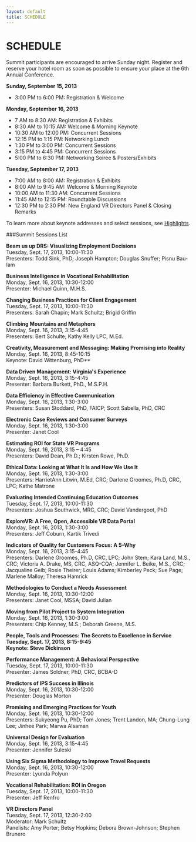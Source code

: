 ```yaml
---
layout: default
title: SCHEDULE
---
```



# SCHEDULE

Summit participants are encouraged to arrive Sunday night.  Register and reserve your hotel room as soon as possible to ensure your place at the 6th Annual Conference. 

**Sunday, September 15, 2013**  
* 3:00 PM to 6:00 PM: Registration & Welcome  

**Monday, September 16, 2013**  
* 7 AM to 8:30 AM: Registration & Exhibits  
* 8:30 AM to 10:15 AM: Welcome & Morning Keynote  
* 10:30 AM to 12:00 PM: Concurrent Sessions   
* 12:15 PM to 1:15 PM: Networking Lunch   
* 1:30 PM to 3:00 PM: Concurrent Sessions   
* 3:15 PM to 4:45 PM: Concurrent Sessions   
* 5:00 PM to 6:30 PM: Networking Soiree & Posters/Exhibits   

**Tuesday, September 17, 2013**  
* 7:00 AM to 8:00 AM: Registration & Exhibits  
* 8:00 AM to 9:45 AM: Welcome & Morning Keynote  
* 10:00 AM to 11:30 AM: Concurrent Sessions   
* 11:45 AM to 12:15 PM: Roundtable Discussions  
* 12:30 PM to 2:30 PM: New England VR Directors Panel & Closing Remarks  

To learn more about keynote addresses and select sessions, see [Highlights](http://vrsummit.org/pages/40_highlights.html). 

###Summit Sessions List

**Beam us up DRS: Visualizing Employment Decisions**  
Tuesday, Sept. 17, 2013, 10:00-11:30  
Presenters: Todd Sink, PhD; Joseph Hampton; Douglas Snuffer; Pisnu Bau-Iam
<!--Resource Links  
PowerPoint Slides  
Accessible Slide Content  
Session Recording-->

**Business Intelligence in Vocational Rehabilitation**  
Monday, Sept. 16, 2013, 10:30-12:00  
Presenter: Michael Quinn, M.H.S.
<!--Resource Links  
PowerPoint Slides  
Accessible Slide Content  
Session Recording-->  

**Changing Business Practices for Client Engagement**  
Tuesday, Sept. 17, 2013, 10:00-11:30  
Presenters: Sarah Chapin; Mark Schultz; Brigid Griffin  
<!--Resource Links  
PowerPoint Slides  
Accessible Slide Content  
Session Recording-->

**Climbing Mountains and Metaphors**  
Monday, Sept. 16, 2013, 3:15-4:45  
Presenters: Bert Schulte; Kathy Kelly LPC, M.Ed.  
<!--Resource Links  
PowerPoint Slides  
Accessible Slide Content  
Session Recording--> 

**Creativity, Measurement and Messaging: Making Promising into Reality**  
Monday, Sept. 16, 2013, 8:45-10:15  
Keynote: David Wittenburg, PhD**  
<!--Resource Links  
PowerPoint Slides  
Accessible Slide Content  
Session Recording--> 

**Data Driven Management: Virginia's Experience**  
Monday, Sept. 16, 2013, 3:15-4:45  
Presenter: Barbara Burkett, PhD., M.S.P.H.  
<!--Resource Links  
PowerPoint Slides  
Accessible Slide Content  
Session Recording-->  

**Data Efficiency in Effective Communication**  
Monday, Sept. 16, 2013, 1:30-3:00  
Presenters: Susan Stoddard, PhD, FAICP; Scott Sabella, PhD, CRC  
<!--Resource Links  
PowerPoint Slides  
Accessible Slide Content  
Session Recording-->  



**Electronic Case Reviews and Consumer Surveys**  
Monday, Sept. 16, 2013, 1:30-3:00  
Presenter: Janet Cool  
<!--Resource Links  
PowerPoint Slides  
Accessible Slide Content  
Session Recording-->  

**Estimating ROI for State VR Programs**  
Monday, Sept. 16, 2013, 3:15 – 4:45  
Presenters:  David Dean, Ph.D.; Kirsten Rowe, Ph.D.

**Ethical Data: Looking at What It Is and How We Use It**  
Monday, Sept. 16, 2013, 1:30-3:00  
Presenters: HarrietAnn Litwin, M.Ed, CRC; Darlene Groomes, Ph.D, CRC, LPC; Kathe Matrone  
<!--Resource Links  
PowerPoint Slides  
Accessible Slide Content  
Session Recording-->  

**Evaluating Intended Continuing Education Outcomes**  
Tuesday, Sept. 17, 2013, 10:00-11:30  
Presenters: Joshua Southwick, MRC, CRC; David Vandergoot, PhD  
<!--Resource Links  
PowerPoint Slides  
Accessible Slide Content  
Session Recording-->  

**ExploreVR: A Free, Open, Accessible VR Data Portal**  
Monday, Sept. 16, 2013, 1:30-3:00  
Presenters: Jeff Coburn, Kartik Trivedi  
<!--Resource Links  
PowerPoint Slides  
Accessible Slide Content  
Session Recording-->  

**Indicators of Quality for Customers Focus: A 5-Why**  
Monday, Sept. 16, 2013, 3:15-4:45  
Presenters: Darlene Groomes, Ph.D, CRC, LPC; John Stem; Kara Land, M.S., CRC; Victoria A. Drake, MS, CRC, ASQ-CQA; Jennifer L. Beike, M.S., CRC; Jacqualine Geib; Rosie Theirer; Louis Adams; Kimberley Peck; Sue Page; Marlene Malloy; Theresa Hamrick  
<!--Resource Links  
PowerPoint Slides  
Accessible Slide Content  
Session Recording-->  

**Methodologies to Conduct a Needs Assessment**  
Monday, Sept. 16, 2013, 10:30-12:00  
Presenters: Janet Cool, MSSA; David Julian  
<!--Resource Links  
PowerPoint Slides  
Accessible Slide Content  
Session Recording-->  

**Moving from Pilot Project to System Integration**  
Monday, Sept. 16, 2013, 1:30-3:00  
Presenters: Chip Kenney, M.S.; Deborah Greene, M.S.  
<!--Resource Links  
PowerPoint Slides  
Accessible Slide Content  
Session Recording-->  

**People, Tools and Processes: The Secrets to Excellence in Service  
Tuesday, Sept. 17, 2013, 8:15-9:45  
Keynote: Steve Dickinson**  
<!--Resource Links  
PowerPoint Slides  
Accessible Slide Content  
Session Recording-->  

**Performance Management: A Behavioral Perspective**  
Tuesday, Sept. 17, 2013, 10:00-11:30  
Presenter: James Soldner, PhD, CRC, BCBA-D  
<!--Resource Links  
PowerPoint Slides  
Accessible Slide Content  
Session Recording-->  

**Predictors of IPS Success in Illinois**  
Monday, Sept. 16, 2013, 10:30-12:00  
Presenter: Douglas Morton  
<!--Resource Links  
PowerPoint Slides  
Accessible Slide Content  
Session Recording-->  

**Promising and Emerging Practices for Youth**  
Monday, Sept. 16, 2013, 10:30-12:00  
Presenters: Sukyeong Pu, PhD; Tom Jones; Trent Landon, MA; Chung-Lung Lee; Jinhee Park; Marwa Alsaman  
<!--Resource Links  
PowerPoint Slides  
Accessible Slide Content  
Session Recording-->  

**Universal Design for Evaluation**  
Monday, Sept. 16, 2013, 3:15-4:45  
Presenter: Jennifer Suleski  
<!--Resource Links  
PowerPoint Slides  
Accessible Slide Content  
Session Recording-->  

**Using Six Sigma Methodology to Improve Travel Requests**  
Monday, Sept. 16, 2013, 10:30-12:00  
Presenter: Lyunda Polyun  
<!--Resource Links  
PowerPoint Slides  
Accessible Slide Content  
Session Recording-->  

**Vocational Rehabilitation: ROI in Oregon**  
Tuesday, Sept. 17, 2013, 10:00-11:30  
Presenter: Jeff Renfro 
<!--Resource Links  
PowerPoint Slides  
Accessible Slide Content  
Session Recording-->  

**VR Directors Panel**  
Tuesday, Sept. 17, 2013, 12:30-2:00  
Moderator: Mark Schultz  
Panelists: Amy Porter; Betsy Hopkins; Debora Brown-Johnson; Stephen Brunero